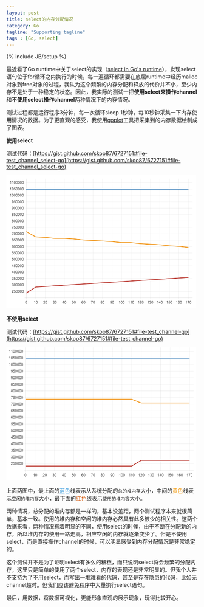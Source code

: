 ```yaml
---
layout: post
title: select的内存分配情况
category: Go
tagline: "Supporting tagline"
tags : [Go, select]
---
```

{% include JB/setup %}


最近看了Go runtime中关于select的实现（[select in Go's runtime](http://www.bigendian123.com/go/2013/09/26/go-runtime-select/)），发现select语句位于for循环之内执行的时候，每一遍循环都需要在底层runtime中经历malloc对象到free对象的过程，我认为这个频繁的内存分配和释放的代价并不小，至少内存不是处于一种稳定的状态。因此，我实际的测试一把**使用select来操作channel**和**不使用select操作channel**两种情况下的内存情况。

测试过程都是运行程序3分钟，每一次循环sleep 1秒钟，每10秒钟采集一下内存使用情况的数据。为了更直观的感受，我使用[goplot](https://github.com/skoo87/goplot)工具把采集到的内存数据绘制成了图表。

**使用select**

测试代码：[https://gist.github.com/skoo87/6727151#file-test_channel_select-go](https://gist.github.com/skoo87/6727151#file-test_channel_select-go)

<img src="/assets/images/test_select.png" height="350" width="500">



**不使用select**

测试代码：[https://gist.github.com/skoo87/6727151#file-test_channel-go](https://gist.github.com/skoo87/6727151#file-test_channel-go)

<img src="/assets/images/test_no_select.png" height="350" width="500">


上面两图中，最上面的<font color="#3498DB">蓝色</font>线表示从系统分配的`总的堆内存`大小，中间的<font color="#F39C12">黄色</font>线表示`空闲的堆内存`大小，最下面的<font color="#D35400">红色</font>线表示`使用的堆内容`大小。

两种情况，总分配的堆内存都是一样的，基本没差距，两个测试程序本来就很简单，基本一致。使用的堆内存和空闲的堆内存必然具有此多彼少的相关性。这两个数据来看，两种情况有着明显的不同，使用select的时候，由于不断在分配新的内存，所以堆内存的使用一路走高，相应空闲的内存就逐渐变少了。但是不使用select，而是直接操作channel的时候，可以明显感受到内存分配情况是非常稳定的。

这个测试并不是为了证明select有多么的糟糕，而只说明select将会频繁的分配内存，这里只是简单的使用了两个select，内存的表现还是非常明显的。但我个人并不支持为了不用select，而写出一堆难看的代码，甚至是存在隐患的代码，比如无channel超时。但我们应该避免程序中大量执行select语句。

最后，用数据，将数据可视化，更能形象直观的展示现象，玩得比较开心。